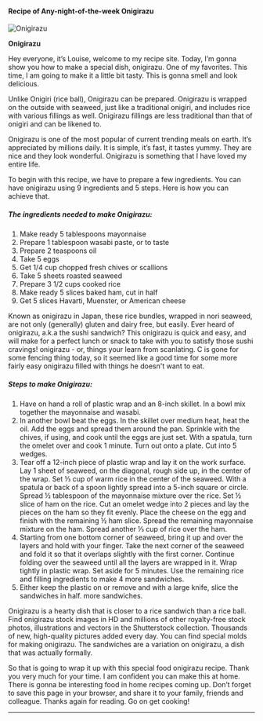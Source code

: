             

#### Recipe of Any-night-of-the-week Onigirazu

![Onigirazu](https://img-global.cpcdn.com/recipes/2575328_0904f2a1c2790c93/751x532cq70/onigirazu-recipe-main-photo.jpg)

**Onigirazu**

Hey everyone, it’s Louise, welcome to my recipe site. Today, I’m gonna show you how to make a special dish, onigirazu. One of my favorites. This time, I am going to make it a little bit tasty. This is gonna smell and look delicious.

Unlike Onigiri (rice ball), Onigirazu can be prepared. Onigirazu is wrapped on the outside with seaweed, just like a traditional onigiri, and includes rice with various fillings as well. Onigirazu fillings are less traditional than that of onigiri and can be likened to.

Onigirazu is one of the most popular of current trending meals on earth. It’s appreciated by millions daily. It is simple, it’s fast, it tastes yummy. They are nice and they look wonderful. Onigirazu is something that I have loved my entire life.

To begin with this recipe, we have to prepare a few ingredients. You can have onigirazu using 9 ingredients and 5 steps. Here is how you can achieve that.

##### The ingredients needed to make Onigirazu:

1.  Make ready 5 tablespoons mayonnaise
2.  Prepare 1 tablespoon wasabi paste, or to taste
3.  Prepare 2 teaspoons oil
4.  Take 5 eggs
5.  Get 1/4 cup chopped fresh chives or scallions
6.  Take 5 sheets roasted seaweed
7.  Prepare 3 1/2 cups cooked rice
8.  Make ready 5 slices baked ham, cut in half
9.  Get 5 slices Havarti, Muenster, or American cheese

Known as onigirazu in Japan, these rice bundles, wrapped in nori seaweed, are not only (generally) gluten and dairy free, but easily. Ever heard of onigirazu, a.k.a the sushi sandwich? This onigirazu is quick and easy, and will make for a perfect lunch or snack to take with you to satisfy those sushi cravings! onigirazu - or, things your learn from scanlating. C is gone for some fencing thing today, so it seemed like a good time for some more fairly easy onigirazu filled with things he doesn't want to eat.

##### Steps to make Onigirazu:

1.  Have on hand a roll of plastic wrap and an 8-inch skillet. In a bowl mix together the mayonnaise and wasabi.
2.  In another bowl beat the eggs. In the skillet over medium heat, heat the oil. Add the eggs and spread them around the pan. Sprinkle with the chives, if using, and cook until the eggs are just set. With a spatula, turn the omelet over and cook 1 minute. Turn out onto a plate. Cut into 5 wedges.
3.  Tear off a 12-inch piece of plastic wrap and lay it on the work surface. Lay 1 sheet of seaweed, on the diagonal, rough side up, in the center of the wrap. Set ⅓ cup of warm rice in the center of the seaweed. With a spatula or back of a spoon lightly spread into a 5-inch square or circle. Spread ½ tablespoon of the mayonnaise mixture over the rice. Set ½ slice of ham on the rice. Cut an omelet wedge into 2 pieces and lay the pieces on the ham so they fit evenly. Place the cheese on the egg and finish with the remaining ½ ham slice. Spread the remaining mayonnaise mixture on the ham. Spread another ⅓ cup of rice over the ham.
4.  Starting from one bottom corner of seaweed, bring it up and over the layers and hold with your finger. Take the next corner of the seaweed and fold it so that it overlaps slightly with the first corner. Continue folding over the seaweed until all the layers are wrapped in it. Wrap tightly in plastic wrap. Set aside for 5 minutes. Use the remaining rice and filling ingredients to make 4 more sandwiches.
5.  Either keep the plastic on or remove and with a large knife, slice the sandwiches in half. more sandwiches.

Onigirazu is a hearty dish that is closer to a rice sandwich than a rice ball. Find onigirazu stock images in HD and millions of other royalty-free stock photos, illustrations and vectors in the Shutterstock collection. Thousands of new, high-quality pictures added every day. You can find special molds for making onigirazu. The sandwiches are a variation on onigirazu, a dish that was actually formally.

So that is going to wrap it up with this special food onigirazu recipe. Thank you very much for your time. I am confident you can make this at home. There is gonna be interesting food in home recipes coming up. Don’t forget to save this page in your browser, and share it to your family, friends and colleague. Thanks again for reading. Go on get cooking!

* * *